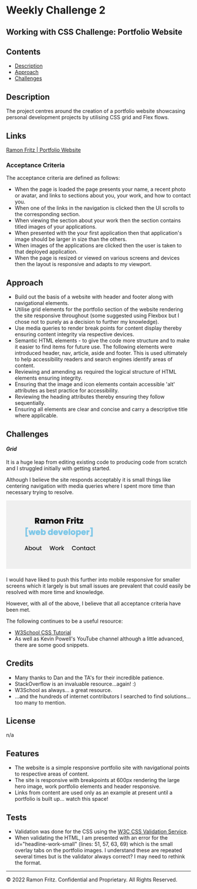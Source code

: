 # Weekly Challenge 2

## Working with CSS Challenge: Portfolio Website 

## Contents
* [Description](#description)
* [Approach](#approach)
* [Challenges](#challenges)

## Description

The project centres around the creation of a portfolio website showcasing personal development projects by utilising CSS grid and Flex flows.


## Links

[Ramon Fritz | Portfolio Website](https://urbanpatrol.github.io/working-with-css-challenge/challenge/index.html)

### Acceptance Criteria

The acceptance criteria are defined as follows:
* When the page is loaded the page presents your name, a recent photo or avatar, and links to sections about you, your work, and how to contact you.
* When one of the links in the navigation is clicked then the UI scrolls to the corresponding section.
* When viewing the section about your work then the section contains titled images of your applications.
* When presented with the your first application then that application's image should be larger in size than the others.
* When images of the applications are clicked then the user is taken to that deployed application.
* When the page is resized or viewed on various screens and devices then the layout is responsive and adapts to my viewport.

## Approach
* Build out the basis of a website with header and footer along with navigational elements.
* Utilise grid elements for the portfolio section of the website rendering the site responsive throughout (some suggested using Flexbox but I chose not to purely as a decision to further my knowledge).
* Use media queries to render break points for content display thereby ensuring content integrity via respective devices.
* Semantic HTML elements - to give the code more structure and to make it easier to find items for future use. The following elements were introduced header, nav, article, aside and footer. This is used ultimately to help accessibility readers and search engines identify areas of content. 
* Reviewing and amending as required the logical structure of HTML elements ensuring integrity.
* Ensuring that the image and icon elements contain accessible 'alt' attributes as best practice for accessibility.
* Reviewing the heading attributes thereby ensuring they follow sequentially.
* Ensuring all elements are clear and concise and carry a descriptive title where applicable.

## Challenges
#### *Grid*
It is a huge leap from editing existing code to producing code from scratch and I struggled initially with getting started.

Although I believe the site responds acceptably it is small things like centering navigation with media queries where I spent more time than necessary trying to resolve.

![](challenge/assets/images/portfolio-site-nav.png)

I would have liked to push this further into mobile responsive for smaller screens which it largely is but small issues are prevalent that could easily be resolved with more time and knowledge.

However, with all of the above, I believe that all acceptance criteria have been met.   

The following continues to be a useful resource:
* [W3School CSS Tutorial](https://www.w3schools.com/css/)
* As well as Kevin Powell's YouTube channel although a little advanced, there are some good snippets.

## Credits

* Many thanks to Dan and the TA's for their incredible patience.
* StackOverflow is an invaluable resource...again! :)
* W3School as always... a great resource.
* ...and the hundreds of internet contributors I searched to find solutions... too many to mention.

## License

n/a

## Features

* The website is a simple responsive portfolio site with navigational points to respective areas of content.
* The site is responsive with breakpoints at 600px rendering the large hero image, work portfolio elements and header responsive.
* Links from content are used only as an example at present until a portfolio is built up... watch this space!

## Tests

* Validation was done for the CSS using the [W3C CSS Validation Service](https://jigsaw.w3.org/css-validator/validator).
* When validating the HTML, I am presented with an error for the id="headline-work-small" (lines: 51, 57, 63, 69) which is the small overlay tabs on the portfolio images. I understand these are repeated several times but is the validator always correct? I may need to rethink the format.

---

© 2022 Ramon Fritz. Confidential and Proprietary. All Rights Reserved. 